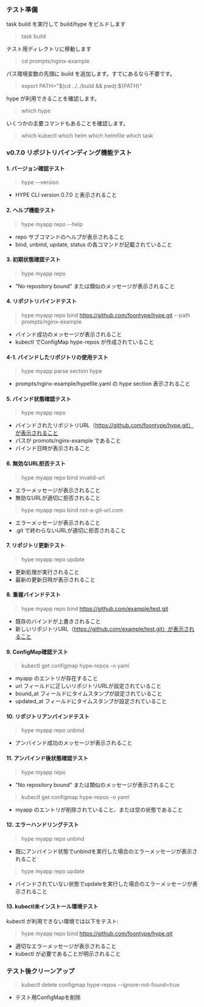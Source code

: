### テスト準備

task build を実行して build/hype をビルドします
> task build

テスト用ディレクトリに移動します
> cd prompts/nginx-example

パス環境変数の先頭に build を追加します。すでにあるなら不要です。
> export PATH="$(cd ../../build && pwd):${PATH}"

hype が利用できることを確認します。
> which hype

いくつかの主要コマンドもあることを確認します。
> which kubectl
> which helm
> which helmfile
> which task

### v0.7.0 リポジトリバインディング機能テスト

#### 1. バージョン確認テスト

> hype --version
  * HYPE CLI version 0.7.0 と表示されること

#### 2. ヘルプ機能テスト

> hype myapp repo --help
  * repo サブコマンドのヘルプが表示されること
  * bind, unbind, update, status の各コマンドが記載されていること

#### 3. 初期状態確認テスト

> hype myapp repo
  * "No repository bound" または類似のメッセージが表示されること

#### 4. リポジトリバインドテスト

> hype myapp repo bind https://github.com/foontype/hype.git --path prompts/nginx-example
  * バインド成功のメッセージが表示されること
  * kubectl でConfigMap hype-repos が作成されていること

#### 4-1. バインドしたリポジトリの使用テスト

> hype myapp parse section hype
  * prompts/nginx-example/hypefile.yaml の hype section 表示されること

#### 5. バインド状態確認テスト

> hype myapp repo
  * バインドされたリポジトリURL（https://github.com/foontype/hype.git）が表示されること
  * パスが promots/nginx-example であること
  * バインド日時が表示されること

#### 6. 無効なURL拒否テスト

> hype myapp repo bind invalid-url
  * エラーメッセージが表示されること
  * 無効なURLが適切に拒否されること

> hype myapp repo bind not-a-git-url.com
  * エラーメッセージが表示されること
  * .git で終わらないURLが適切に拒否されること

#### 7. リポジトリ更新テスト

> hype myapp repo update
  * 更新処理が実行されること
  * 最新の更新日時が表示されること

#### 8. 重複バインドテスト

> hype myapp repo bind https://github.com/example/test.git
  * 既存のバインドが上書きされること
  * 新しいリポジトリURL（https://github.com/example/test.git）が表示されること

#### 9. ConfigMap確認テスト

> kubectl get configmap hype-repos -o yaml
  * myapp のエントリが存在すること
  * url フィールドに正しいリポジトリURLが設定されていること
  * bound_at フィールドにタイムスタンプが設定されていること
  * updated_at フィールドにタイムスタンプが設定されていること

#### 10. リポジトリアンバインドテスト

> hype myapp repo unbind
  * アンバインド成功のメッセージが表示されること

#### 11. アンバインド後状態確認テスト

> hype myapp repo
  * "No repository bound" または類似のメッセージが表示されること

> kubectl get configmap hype-repos -o yaml
  * myapp のエントリが削除されていること、または空の状態であること

#### 12. エラーハンドリングテスト

> hype myapp repo unbind
  * 既にアンバインド状態でunbindを実行した場合のエラーメッセージが表示されること

> hype myapp repo update
  * バインドされていない状態でupdateを実行した場合のエラーメッセージが表示されること

#### 13. kubectl未インストール環境テスト

kubectl が利用できない環境では以下をテスト:

> hype myapp repo bind https://github.com/foontype/hype.git
  * 適切なエラーメッセージが表示されること
  * kubectl が必要であることが明示されること

### テスト後クリーンアップ

> kubectl delete configmap hype-repos --ignore-not-found=true
  * テスト用ConfigMapを削除
